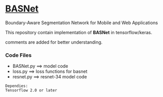 # [BASNet](https://arxiv.org/pdf/2101.04704.pdf)
Boundary-Aware Segmentation Network for Mobile and Web Applications

This repository contain implementation of **BASNet** in tensorflow/keras.

comments are added for better understanding.

### Code Files
* BASNet.py ==> model code
* loss.py ==> loss functions for basnet
* resnet.py ==> resnet-34 model code


```
Dependies:
Tensorflow 2.0 or later
```
